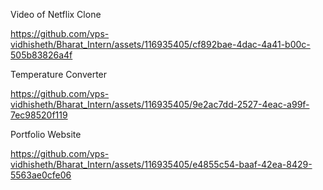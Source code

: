 Video of Netflix Clone 

https://github.com/vps-vidhisheth/Bharat_Intern/assets/116935405/cf892bae-4dac-4a41-b00c-505b83826a4f

Temperature Converter





https://github.com/vps-vidhisheth/Bharat_Intern/assets/116935405/9e2ac7dd-2527-4eac-a99f-7ec98520f119



Portfolio Website

https://github.com/vps-vidhisheth/Bharat_Intern/assets/116935405/e4855c54-baaf-42ea-8429-5563ae0cfe06

